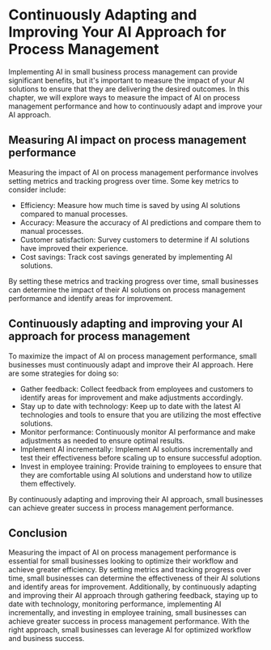 Continuously Adapting and Improving Your AI Approach for Process Management
=============================================================================================================================================

Implementing AI in small business process management can provide significant benefits, but it's important to measure the impact of your AI solutions to ensure that they are delivering the desired outcomes. In this chapter, we will explore ways to measure the impact of AI on process management performance and how to continuously adapt and improve your AI approach.

Measuring AI impact on process management performance
-----------------------------------------------------

Measuring the impact of AI on process management performance involves setting metrics and tracking progress over time. Some key metrics to consider include:

* Efficiency: Measure how much time is saved by using AI solutions compared to manual processes.
* Accuracy: Measure the accuracy of AI predictions and compare them to manual processes.
* Customer satisfaction: Survey customers to determine if AI solutions have improved their experience.
* Cost savings: Track cost savings generated by implementing AI solutions.

By setting these metrics and tracking progress over time, small businesses can determine the impact of their AI solutions on process management performance and identify areas for improvement.

Continuously adapting and improving your AI approach for process management
---------------------------------------------------------------------------

To maximize the impact of AI on process management performance, small businesses must continuously adapt and improve their AI approach. Here are some strategies for doing so:

* Gather feedback: Collect feedback from employees and customers to identify areas for improvement and make adjustments accordingly.
* Stay up to date with technology: Keep up to date with the latest AI technologies and tools to ensure that you are utilizing the most effective solutions.
* Monitor performance: Continuously monitor AI performance and make adjustments as needed to ensure optimal results.
* Implement AI incrementally: Implement AI solutions incrementally and test their effectiveness before scaling up to ensure successful adoption.
* Invest in employee training: Provide training to employees to ensure that they are comfortable using AI solutions and understand how to utilize them effectively.

By continuously adapting and improving their AI approach, small businesses can achieve greater success in process management performance.

Conclusion
----------

Measuring the impact of AI on process management performance is essential for small businesses looking to optimize their workflow and achieve greater efficiency. By setting metrics and tracking progress over time, small businesses can determine the effectiveness of their AI solutions and identify areas for improvement. Additionally, by continuously adapting and improving their AI approach through gathering feedback, staying up to date with technology, monitoring performance, implementing AI incrementally, and investing in employee training, small businesses can achieve greater success in process management performance. With the right approach, small businesses can leverage AI for optimized workflow and business success.
